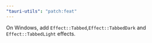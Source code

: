 ```yaml
---
"tauri-utils": "patch:feat"
---
```


On Windows, add `Effect::Tabbed`,`Effect::TabbedDark` and `Effect::TabbedLight` effects.

